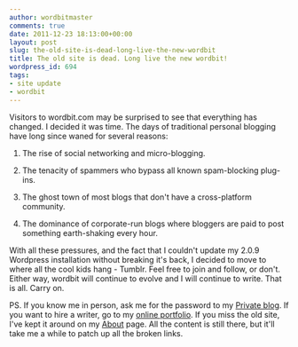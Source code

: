 ```yaml
---
author: wordbitmaster
comments: true
date: 2011-12-23 18:13:00+00:00
layout: post
slug: the-old-site-is-dead-long-live-the-new-wordbit
title: The old site is dead. Long live the new wordbit!
wordpress_id: 694
tags:
- site update
- wordbit
---
```


Visitors to wordbit.com may be surprised to see that everything has changed. I decided it was time. The days of traditional personal blogging have long since waned for several reasons:




  1. The rise of social networking and micro-blogging.


  2. The tenacity of spammers who bypass all known spam-blocking plug-ins.


  3. The ghost town of most blogs that don't have a cross-platform community.


  4. The dominance of corporate-run blogs where bloggers are paid to post something earth-shaking every hour.



With all these pressures, and the fact that I couldn't update my 2.0.9 Wordpress installation without breaking it's back, I decided to move to where all the cool kids hang - Tumblr. Feel free to join and follow, or don't. Either way, wordbit will continue to evolve and I will continue to write. That is all. Carry on.




PS. If you know me in person, ask me for the password to my [Private blog](http://wordbit.posterous.com). If you want to hire a writer, go to my [online portfolio](http://vancouverwriter.ca). If you miss the old site, I've kept it around on my [About](http://wordbit.tumblr.com/about) page. All the content is still there, but it'll take me a while to patch up all the broken links.

